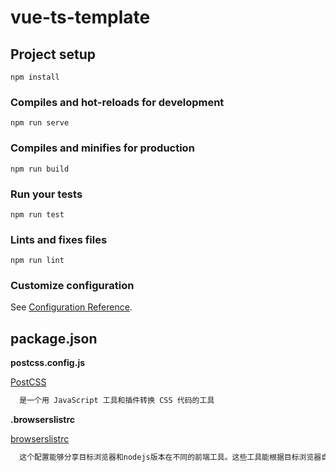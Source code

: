 # vue-ts-template

## Project setup
```
npm install
```

### Compiles and hot-reloads for development
```
npm run serve
```

### Compiles and minifies for production
```
npm run build
```

### Run your tests
```
npm run test
```

### Lints and fixes files
```
npm run lint
```

### Customize configuration
See [Configuration Reference](https://cli.vuejs.org/config/).


## package.json
**postcss.config.js**

[PostCSS](https://www.postcss.com.cn/)
```txt
  是一个用 JavaScript 工具和插件转换 CSS 代码的工具
```

**.browserslistrc**

[browserslistrc](https://browserl.ist/)
```txt
  这个配置能够分享目标浏览器和nodejs版本在不同的前端工具。这些工具能根据目标浏览器自动来进行配置
```